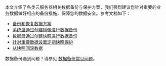 本文介绍了各类云服务器相关数据备份与保护方案，我们强烈建议您针对重要的业务数据做好相应的备份措施，保障您的数据安全。参考文档如下：
- [备份和恢复数据方案 ](https://intl.cloud.tencent.com/document/product/213/17284)
- [系统盘通过创建镜像进行数据备份](https://intl.cloud.tencent.com/document/product/213/4942)
- [数据盘通过创建快照进行数据备份](https://intl.cloud.tencent.com/document/product/362/5755)
- [针对重要数据设置定期快照保护](https://intl.cloud.tencent.com/document/product/362/35238)
- [从快照回滚数据](https://intl.cloud.tencent.com/document/product/362/5756)

数据备份遇到问题？请参见 [数据备份常见问题](https://intl.cloud.tencent.com/document/product/213/40508)。
